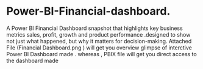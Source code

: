 # Power-BI-Financial-dashboard.
A Power BI Financial Dashboard snapshot that highlights key business metrics sales, profit, growth and product performance .designed to show not just what happened, but why it matters for decision-making.
Attached File (Financial Dashboard.png ) will get you overview glimpse of interctive Power BI Dashboard made .
whereas , PBIX file will get you direct access to the dashboard made 
